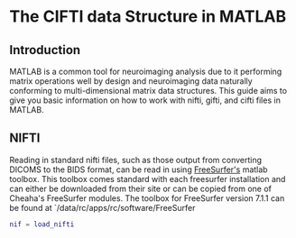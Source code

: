 # The CIFTI data Structure in MATLAB

## Introduction

MATLAB is a common tool for neuroimaging analysis due to it performing matrix operations well by design and neuroimaging data naturally conforming to multi-dimensional matrix data structures. This guide aims to give you basic information on how to work with nifti, gifti, and cifti files in MATLAB.

## NIFTI

Reading in standard nifti files, such as those output from converting DICOMS to the BIDS format, can be read in using [FreeSurfer's](https://surfer.nmr.mgh.harvard.edu/) matlab toolbox. This toolbox comes standard with each freesurfer installation and can either be downloaded from their site or can be copied from one of Cheaha's FreeSurfer modules. The toolbox for FreeSurfer version 7.1.1 can be found at `/data/rc/apps/rc/software/FreeSurfer

``` matlab
nif = load_nifti
```
